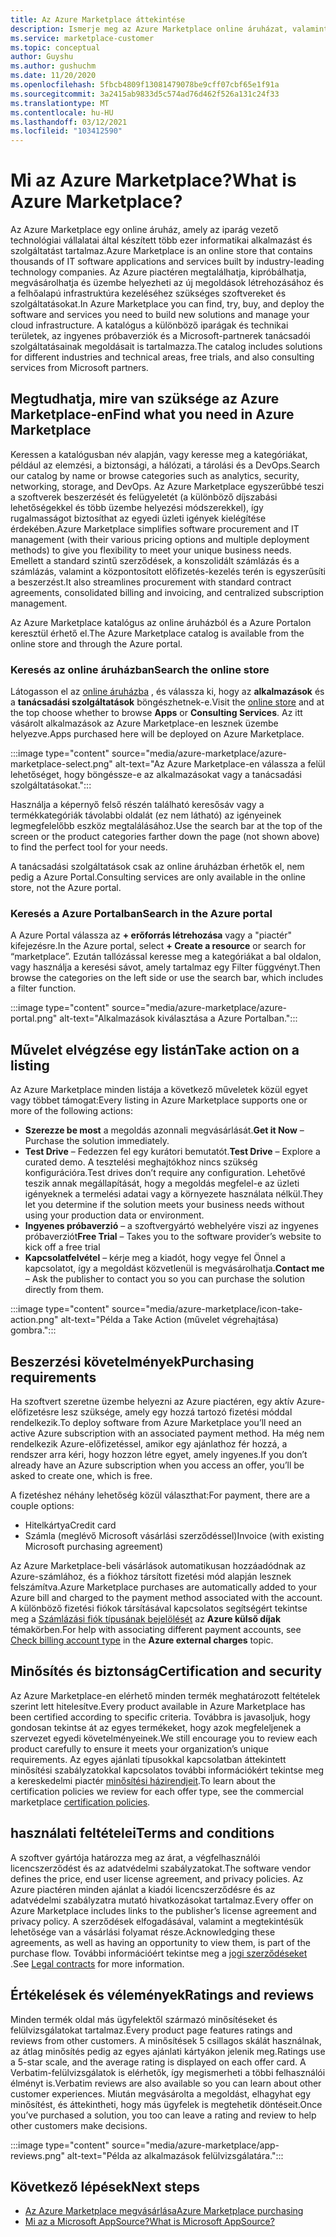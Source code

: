 ```yaml
---
title: Az Azure Marketplace áttekintése
description: Ismerje meg az Azure Marketplace online áruházat, valamint a szoftverek és megoldások megtalálásának és kipróbálásának módját.
ms.service: marketplace-customer
ms.topic: conceptual
author: Guyshu
ms.author: gushuchm
ms.date: 11/20/2020
ms.openlocfilehash: 5fbcb4809f13081479078be9cff07cbf65e1f91a
ms.sourcegitcommit: 3a2415ab9833d5c574ad76d462f526a131c24f33
ms.translationtype: MT
ms.contentlocale: hu-HU
ms.lasthandoff: 03/12/2021
ms.locfileid: "103412590"
---
```

# <a name="what-is-azure-marketplace"></a><span data-ttu-id="45005-103">Mi az Azure Marketplace?</span><span class="sxs-lookup"><span data-stu-id="45005-103">What is Azure Marketplace?</span></span>

<span data-ttu-id="45005-104">Az Azure Marketplace egy online áruház, amely az iparág vezető technológiai vállalatai által készített több ezer informatikai alkalmazást és szolgáltatást tartalmaz.</span><span class="sxs-lookup"><span data-stu-id="45005-104">Azure Marketplace is an online store that contains thousands of IT software applications and services built by industry-leading technology companies.</span></span> <span data-ttu-id="45005-105">Az Azure piactéren megtalálhatja, kipróbálhatja, megvásárolhatja és üzembe helyezheti az új megoldások létrehozásához és a felhőalapú infrastruktúra kezeléséhez szükséges szoftvereket és szolgáltatásokat.</span><span class="sxs-lookup"><span data-stu-id="45005-105">In Azure Marketplace you can find, try, buy, and deploy the software and services you need to build new solutions and manage your cloud infrastructure.</span></span> <span data-ttu-id="45005-106">A katalógus a különböző iparágak és technikai területek, az ingyenes próbaverziók és a Microsoft-partnerek tanácsadói szolgáltatásainak megoldásait is tartalmazza.</span><span class="sxs-lookup"><span data-stu-id="45005-106">The catalog includes solutions for different industries and technical areas, free trials, and also consulting services from Microsoft partners.</span></span>

## <a name="find-what-you-need-in-azure-marketplace"></a><span data-ttu-id="45005-107">Megtudhatja, mire van szüksége az Azure Marketplace-en</span><span class="sxs-lookup"><span data-stu-id="45005-107">Find what you need in Azure Marketplace</span></span>

<span data-ttu-id="45005-108">Keressen a katalógusban név alapján, vagy keresse meg a kategóriákat, például az elemzési, a biztonsági, a hálózati, a tárolási és a DevOps.</span><span class="sxs-lookup"><span data-stu-id="45005-108">Search our catalog by name or browse categories such as analytics, security, networking, storage, and DevOps.</span></span> <span data-ttu-id="45005-109">Az Azure Marketplace egyszerűbbé teszi a szoftverek beszerzését és felügyeletét (a különböző díjszabási lehetőségekkel és több üzembe helyezési módszerekkel), így rugalmasságot biztosíthat az egyedi üzleti igények kielégítése érdekében.</span><span class="sxs-lookup"><span data-stu-id="45005-109">Azure Marketplace simplifies software procurement and IT management (with their various pricing options and multiple deployment methods) to give you flexibility to meet your unique business needs.</span></span> <span data-ttu-id="45005-110">Emellett a standard szintű szerződések, a konszolidált számlázás és a számlázás, valamint a központosított előfizetés-kezelés terén is egyszerűsíti a beszerzést.</span><span class="sxs-lookup"><span data-stu-id="45005-110">It also streamlines procurement with standard contract agreements, consolidated billing and invoicing, and centralized subscription management.</span></span>

<span data-ttu-id="45005-111">Az Azure Marketplace katalógus az online áruházból és a Azure Portalon keresztül érhető el.</span><span class="sxs-lookup"><span data-stu-id="45005-111">The Azure Marketplace catalog is available from the online store and through the Azure portal.</span></span>  

### <a name="search-the-online-store"></a><span data-ttu-id="45005-112">Keresés az online áruházban</span><span class="sxs-lookup"><span data-stu-id="45005-112">Search the online store</span></span>

<span data-ttu-id="45005-113">Látogasson el az [online áruházba](https://azuremarketplace.microsoft.com/) , és válassza ki, hogy az **alkalmazások** és a **tanácsadási szolgáltatások** böngészhetnek-e.</span><span class="sxs-lookup"><span data-stu-id="45005-113">Visit the [online store](https://azuremarketplace.microsoft.com/) and at the top choose whether to browse **Apps** or **Consulting Services**.</span></span> <span data-ttu-id="45005-114">Az itt vásárolt alkalmazások az Azure Marketplace-en lesznek üzembe helyezve.</span><span class="sxs-lookup"><span data-stu-id="45005-114">Apps purchased here will be deployed on Azure Marketplace.</span></span>

:::image type="content" source="media/azure-marketplace/azure-marketplace-select.png" alt-text="Az Azure Marketplace-en válassza a felül lehetőséget, hogy böngéssze-e az alkalmazásokat vagy a tanácsadási szolgáltatásokat.":::

<span data-ttu-id="45005-116">Használja a képernyő felső részén található keresősáv vagy a termékkategóriák távolabbi oldalát (ez nem látható) az igényeinek legmegfelelőbb eszköz megtalálásához.</span><span class="sxs-lookup"><span data-stu-id="45005-116">Use the search bar at the top of the screen or the product categories farther down the page (not shown above) to find the perfect tool for your needs.</span></span>

<span data-ttu-id="45005-117">A tanácsadási szolgáltatások csak az online áruházban érhetők el, nem pedig a Azure Portal.</span><span class="sxs-lookup"><span data-stu-id="45005-117">Consulting services are only available in the online store, not the Azure portal.</span></span>

### <a name="search-in-the-azure-portal"></a><span data-ttu-id="45005-118">Keresés a Azure Portalban</span><span class="sxs-lookup"><span data-stu-id="45005-118">Search in the Azure portal</span></span>

<span data-ttu-id="45005-119">A Azure Portal válassza az **+ erőforrás létrehozása** vagy a "piactér" kifejezésre.</span><span class="sxs-lookup"><span data-stu-id="45005-119">In the Azure portal, select **+ Create a resource** or search for “marketplace”.</span></span> <span data-ttu-id="45005-120">Ezután tallózással keresse meg a kategóriákat a bal oldalon, vagy használja a keresési sávot, amely tartalmaz egy Filter függvényt.</span><span class="sxs-lookup"><span data-stu-id="45005-120">Then browse the categories on the left side or use the search bar, which includes a filter function.</span></span>

:::image type="content" source="media/azure-marketplace/azure-portal.png" alt-text="Alkalmazások kiválasztása a Azure Portalban.":::

## <a name="take-action-on-a-listing"></a><span data-ttu-id="45005-122">Művelet elvégzése egy listán</span><span class="sxs-lookup"><span data-stu-id="45005-122">Take action on a listing</span></span>

<span data-ttu-id="45005-123">Az Azure Marketplace minden listája a következő műveletek közül egyet vagy többet támogat:</span><span class="sxs-lookup"><span data-stu-id="45005-123">Every listing in Azure Marketplace supports one or more of the following actions:</span></span>

- <span data-ttu-id="45005-124">**Szerezze be most** a megoldás azonnali megvásárlását.</span><span class="sxs-lookup"><span data-stu-id="45005-124">**Get it Now** – Purchase the solution immediately.</span></span>
- <span data-ttu-id="45005-125">**Test Drive** – Fedezzen fel egy kurátori bemutatót.</span><span class="sxs-lookup"><span data-stu-id="45005-125">**Test Drive** – Explore a curated demo.</span></span> <span data-ttu-id="45005-126">A tesztelési meghajtókhoz nincs szükség konfigurációra.</span><span class="sxs-lookup"><span data-stu-id="45005-126">Test drives don’t require any configuration.</span></span> <span data-ttu-id="45005-127">Lehetővé teszik annak megállapítását, hogy a megoldás megfelel-e az üzleti igényeknek a termelési adatai vagy a környezete használata nélkül.</span><span class="sxs-lookup"><span data-stu-id="45005-127">They let you determine if the solution meets your business needs without using your production data or environment.</span></span>
- <span data-ttu-id="45005-128">**Ingyenes próbaverzió** – a szoftvergyártó webhelyére viszi az ingyenes próbaverziót</span><span class="sxs-lookup"><span data-stu-id="45005-128">**Free Trial** – Takes you to the software provider’s website to kick off a free trial</span></span>
- <span data-ttu-id="45005-129">**Kapcsolatfelvétel** – kérje meg a kiadót, hogy vegye fel Önnel a kapcsolatot, így a megoldást közvetlenül is megvásárolhatja.</span><span class="sxs-lookup"><span data-stu-id="45005-129">**Contact me** – Ask the publisher to contact you so you can purchase the solution directly from them.</span></span>

:::image type="content" source="media/azure-marketplace/icon-take-action.png" alt-text="Példa a Take Action (művelet végrehajtása) gombra.":::

## <a name="purchasing-requirements"></a><span data-ttu-id="45005-131">Beszerzési követelmények</span><span class="sxs-lookup"><span data-stu-id="45005-131">Purchasing requirements</span></span>

<span data-ttu-id="45005-132">Ha szoftvert szeretne üzembe helyezni az Azure piactéren, egy aktív Azure-előfizetésre lesz szüksége, amely egy hozzá tartozó fizetési móddal rendelkezik.</span><span class="sxs-lookup"><span data-stu-id="45005-132">To deploy software from Azure Marketplace you’ll need an active Azure subscription with an associated payment method.</span></span> <span data-ttu-id="45005-133">Ha még nem rendelkezik Azure-előfizetéssel, amikor egy ajánlathoz fér hozzá, a rendszer arra kéri, hogy hozzon létre egyet, amely ingyenes.</span><span class="sxs-lookup"><span data-stu-id="45005-133">If you don’t already have an Azure subscription when you access an offer, you’ll be asked to create one, which is free.</span></span>

<span data-ttu-id="45005-134">A fizetéshez néhány lehetőség közül választhat:</span><span class="sxs-lookup"><span data-stu-id="45005-134">For payment, there are a couple options:</span></span>  

- <span data-ttu-id="45005-135">Hitelkártya</span><span class="sxs-lookup"><span data-stu-id="45005-135">Credit card</span></span>
- <span data-ttu-id="45005-136">Számla (meglévő Microsoft vásárlási szerződéssel)</span><span class="sxs-lookup"><span data-stu-id="45005-136">Invoice (with existing Microsoft purchasing agreement)</span></span>

<span data-ttu-id="45005-137">Az Azure Marketplace-beli vásárlások automatikusan hozzáadódnak az Azure-számlához, és a fiókhoz társított fizetési mód alapján lesznek felszámítva.</span><span class="sxs-lookup"><span data-stu-id="45005-137">Azure Marketplace purchases are automatically added to your Azure bill and charged to the payment method associated with the account.</span></span> <span data-ttu-id="45005-138">A különböző fizetési fiókok társításával kapcsolatos segítségért tekintse meg a [Számlázási fiók típusának bejelölését](/azure/cost-management-billing/understand/understand-azure-marketplace-charges#check-billing-account-type) az **Azure külső díjak** témakörben.</span><span class="sxs-lookup"><span data-stu-id="45005-138">For help with associating different payment accounts, see [Check billing account type](/azure/cost-management-billing/understand/understand-azure-marketplace-charges#check-billing-account-type) in the **Azure external charges** topic.</span></span>

## <a name="certification-and-security"></a><span data-ttu-id="45005-139">Minősítés és biztonság</span><span class="sxs-lookup"><span data-stu-id="45005-139">Certification and security</span></span>

<span data-ttu-id="45005-140">Az Azure Marketplace-en elérhető minden termék meghatározott feltételek szerint lett hitelesítve.</span><span class="sxs-lookup"><span data-stu-id="45005-140">Every product available in Azure Marketplace has been certified according to specific criteria.</span></span> <span data-ttu-id="45005-141">Továbbra is javasoljuk, hogy gondosan tekintse át az egyes termékeket, hogy azok megfeleljenek a szervezet egyedi követelményeinek.</span><span class="sxs-lookup"><span data-stu-id="45005-141">We still encourage you to review each product carefully to ensure it meets your organization’s unique requirements.</span></span> <span data-ttu-id="45005-142">Az egyes ajánlati típusokkal kapcsolatban áttekintett minősítési szabályzatokkal kapcsolatos további információkért tekintse meg a kereskedelmi piactér [minősítési házirendjeit](/legal/marketplace/certification-policies).</span><span class="sxs-lookup"><span data-stu-id="45005-142">To learn about the certification policies we review for each offer type, see the commercial marketplace [certification policies](/legal/marketplace/certification-policies).</span></span>

## <a name="terms-and-conditions"></a><span data-ttu-id="45005-143">használati feltételei</span><span class="sxs-lookup"><span data-stu-id="45005-143">Terms and conditions</span></span>

<span data-ttu-id="45005-144">A szoftver gyártója határozza meg az árat, a végfelhasználói licencszerződést és az adatvédelmi szabályzatokat.</span><span class="sxs-lookup"><span data-stu-id="45005-144">The software vendor defines the price, end user license agreement, and privacy policies.</span></span> <span data-ttu-id="45005-145">Az Azure piactéren minden ajánlat a kiadói licencszerződésre és az adatvédelmi szabályzatra mutató hivatkozásokat tartalmaz.</span><span class="sxs-lookup"><span data-stu-id="45005-145">Every offer on Azure Marketplace includes links to the publisher’s license agreement and privacy policy.</span></span> <span data-ttu-id="45005-146">A szerződések elfogadásával, valamint a megtekintésük lehetősége van a vásárlási folyamat része.</span><span class="sxs-lookup"><span data-stu-id="45005-146">Acknowledging these agreements, as well as having an opportunity to view them, is part of the purchase flow.</span></span> <span data-ttu-id="45005-147">További információért tekintse meg a [jogi szerződéseket](legal-contracts.md) .</span><span class="sxs-lookup"><span data-stu-id="45005-147">See [Legal contracts](legal-contracts.md) for more information.</span></span>

## <a name="ratings-and-reviews"></a><span data-ttu-id="45005-148">Értékelések és vélemények</span><span class="sxs-lookup"><span data-stu-id="45005-148">Ratings and reviews</span></span>

<span data-ttu-id="45005-149">Minden termék oldal más ügyfelektől származó minősítéseket és felülvizsgálatokat tartalmaz.</span><span class="sxs-lookup"><span data-stu-id="45005-149">Every product page features ratings and reviews from other customers.</span></span> <span data-ttu-id="45005-150">A minősítések 5 csillagos skálát használnak, az átlag minősítés pedig az egyes ajánlati kártyákon jelenik meg.</span><span class="sxs-lookup"><span data-stu-id="45005-150">Ratings use a 5-star scale, and the average rating is displayed on each offer card.</span></span> <span data-ttu-id="45005-151">A Verbatim-felülvizsgálatok is elérhetők, így megismerheti a többi felhasználói élményt is.</span><span class="sxs-lookup"><span data-stu-id="45005-151">Verbatim reviews are also available so you can learn about other customer experiences.</span></span> <span data-ttu-id="45005-152">Miután megvásárolta a megoldást, elhagyhat egy minősítést, és áttekintheti, hogy más ügyfelek is megtehetik döntéseit.</span><span class="sxs-lookup"><span data-stu-id="45005-152">Once you’ve purchased a solution, you too can leave a rating and review to help other customers make decisions.</span></span>

:::image type="content" source="media/azure-marketplace/app-reviews.png" alt-text="Példa az alkalmazások felülvizsgálatára.":::

## <a name="next-steps"></a><span data-ttu-id="45005-154">Következő lépések</span><span class="sxs-lookup"><span data-stu-id="45005-154">Next steps</span></span>

- [<span data-ttu-id="45005-155">Az Azure Marketplace megvásárlása</span><span class="sxs-lookup"><span data-stu-id="45005-155">Azure Marketplace purchasing</span></span>](azure-purchasing-invoicing.md)
- [<span data-ttu-id="45005-156">Mi az a Microsoft AppSource?</span><span class="sxs-lookup"><span data-stu-id="45005-156">What is Microsoft AppSource?</span></span>](appsource-overview.md)